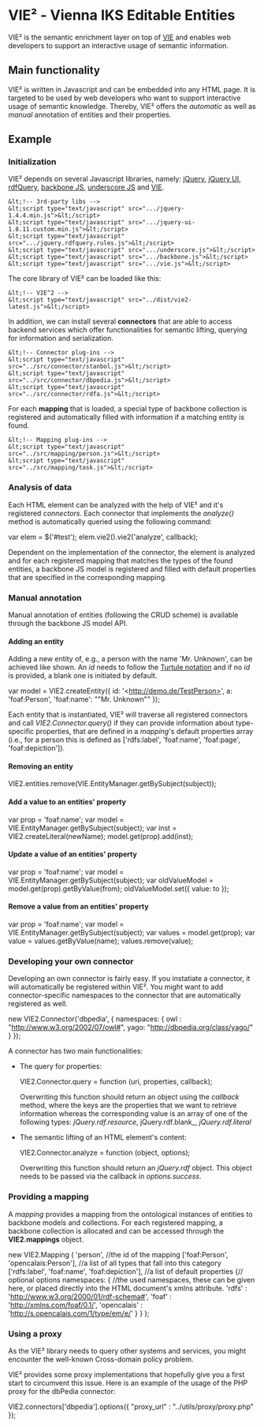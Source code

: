 VIE&sup2; - Vienna IKS Editable Entities
====================

VIE&sup2; is the semantic enrichment layer on top of [VIE](https://github.com/bergie/VIE) and
enables web developers to support an interactive usage of semantic information.

## Main functionality

VIE&sup2; is written in Javascript and can be embedded into any HTML page. It is targeted to be
used by web developers who want to support interactive usage of semantic knowledge. Thereby, 
VIE&sup2; offers the _automatic_ as well as _manual_ annotation of entities and their properties.

## Example

### Initialization

VIE&sup2; depends on several Javascript libraries, namely: [jQuery](http://jquery.com), [jQuery UI](http://jqueryui.com), [rdfQuery](http://code.google.com/p/rdfquery/), [backbone JS](http://documentcloud.github.com/backbone/), [underscore JS](http://documentcloud.github.com/underscore/) and [VIE](https://github.com/bergie/VIE). 

    &lt;!-- 3rd-party libs -->
    &lt;script type="text/javascript" src=".../jquery-1.4.4.min.js">&lt;/script>
    &lt;script type="text/javascript" src=".../jquery-ui-1.8.11.custom.min.js">&lt;/script>
    &lt;script type="text/javascript" src=".../jquery.rdfquery.rules.js">&lt;/script>
    &lt;script type="text/javascript" src=".../underscore.js">&lt;/script>
    &lt;script type="text/javascript" src=".../backbone.js">&lt;/script>
    &lt;script type="text/javascript" src=".../vie.js">&lt;/script>
   
The core library of VIE&sup2; can be loaded like this: 
   
    &lt;!-- VIE^2 -->
    &lt;script type="text/javascript" src="../dist/vie2-latest.js">&lt;/script>
   
In addition, we can install several __connectors__ that are able to access backend services
which offer functionalities for semantic lifting, querying for information and serialization.
   
    &lt;!-- Connector plug-ins -->
    &lt;script type="text/javascript" src="../src/connector/stanbol.js">&lt;/script>
    &lt;script type="text/javascript" src="../src/connector/dbpedia.js">&lt;/script>
    &lt;script type="text/javascript" src="../src/connector/rdfa.js">&lt;/script>
   
For each __mapping__ that is loaded, a special type of backbone collection is registered
and automatically filled with information if a matching entity is found.
   
    &lt;!-- Mapping plug-ins -->
    &lt;script type="text/javascript" src="../src/mapping/person.js">&lt;/script>
    &lt;script type="text/javascript" src="../src/mapping/task.js">&lt;/script>
   
   
### Analysis of data

Each HTML element can be analyzed with the help of VIE&sup2; and it's registered _connectors_.
Each connector that implements the _analyze()_ method is automatically queried using the following
command:

   var elem = $('#test');
   elem.vie2().vie2('analyze', callback);
   
Dependent on the implementation of the connector, the element is analyzed and for each registered
mapping that matches the types of the found entities, a backbone JS model is registered and
filled with default properties that are specified in the corresponding mapping.


### Manual annotation

Manual annotation of entities (following the CRUD scheme) is available through the backbone JS
model API.

#### Adding an entity

Adding a new entity of, e.g., a person with the name 'Mr. Unknown', can be achieved like shown.
An _id_ needs to follow the [Turtule notation](http://www.w3.org/TeamSubmission/turtle/#subject)
and if no _id_ is provided, a blank one is initiated by default. 

   var model = VIE2.createEntity({
      id: '&lt;http://demo.de/TestPerson>',
      a: 'foaf:Person',
      'foaf:name': "\"Mr. Unknown\""
   });
   
Each entity that is instantiated, VIE&sup2; will traverse all registered connectors and call
_VIE2.Connector.query()_ if they can provide information about type-specific properties,
that are defined in a _mapping_'s default properties array (i.e., for a person this is defined
as ['rdfs:label', 'foaf:name', 'foaf:page', 'foaf:depiction']). 

#### Removing an entity

   VIE2.entities.remove(VIE.EntityManager.getBySubject(subject));
   
#### Add a value to an entities' property

   var prop = 'foaf:name';
   var model = VIE.EntityManager.getBySubject(subject);
   var inst = VIE2.createLiteral(newName);
   model.get(prop).add(inst);
   
#### Update a value of an entities' property

   var prop = 'foaf:name';
   var model = VIE.EntityManager.getBySubject(subject);
   var oldValueModel = model.get(prop).getByValue(from);
   oldValueModel.set({
      value: to
   });
   
#### Remove a value from an entities' property

   var prop = 'foaf:name';
   var model = VIE.EntityManager.getBySubject(subject);
   var values = model.get(prop);
   var value = values.getByValue(name);
   values.remove(value);

### Developing your own connector

Developing an own connector is fairly easy. If you instatiate a connector, it will automatically
be registered within VIE&sup2;. You might want to add connector-specific namespaces to the 
connector that are automatically registered as well.

   new VIE2.Connector('dbpedia', {
      namespaces: {
          owl : "http://www.w3.org/2002/07/owl#",
          yago: "http://dbpedia.org/class/yago/"
      }
   });
   
A connector has two main functionalities:

* The query for properties:

   VIE2.Connector.query = function (uri, properties, callback);
   
   Overwriting this function should return an object using the _callback_ method,
   where the keys are the properties that we want to retrieve information whereas the corresponding
   value is an array of one of the following types: _jQuery.rdf.resource_, jQuery.rdf.blank_, _jQuery.rdf.literal_ 
   
* The semantic lifting of an HTML element's content:

   VIE2.Connector.analyze = function (object, options);
   
   Overwriting this function should return an _jQuery.rdf_ object. This object
   needs to be passed via the callback in _options.success_.   

### Providing a mapping

A _mapping_ provides a mapping from the ontological instances of entities to backbone models and
collections. For each registered mapping, a backbone collection is allocated and can be accessed
through the __VIE2.mappings__ object. 

   new VIE2.Mapping (
      'person',  //the id of the mapping 
      ['foaf:Person', 'opencalais:Person'],  //a list of all types that fall into this category
      ['rdfs:label', 'foaf:name', 'foaf:depiction'], //a list of default properties
      {// optional options
          namespaces: { //the used namespaces, these can be given here, or placed directly into the HTML document's xmlns attribute.
              'rdfs'   : 'http://www.w3.org/2000/01/rdf-schema#',
              'foaf'   : 'http://xmlns.com/foaf/0.1/',
              'opencalais' : 'http://s.opencalais.com/1/type/em/e/'
          }
      }
   );

### Using a proxy

As the VIE&sup2; library needs to query other systems and services, you might encounter
the well-known Cross-domain policy problem.

VIE&sup2; provides some proxy implementations that hopefully give you a first start to circumvent
this issue. Here is an example of the usage of the PHP proxy for the dbPedia connector:

   VIE2.connectors['dbpedia'].options({
      "proxy_url" : "../utils/proxy/proxy.php"
   });
